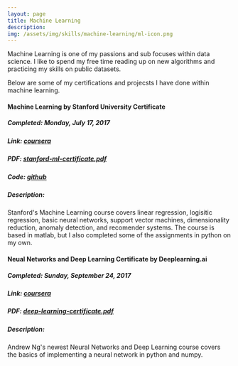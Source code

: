 ```yaml
---
layout: page
title: Machine Learning
description: 
img: /assets/img/skills/machine-learning/ml-icon.png
---
```


Machine Learning is one of my passions and sub focuses within data science. I like to spend my free time reading up on new algorithms and practicing my skills on public datasets.

Below are some of my certifications and projecsts I have done within machine learning.

#### Machine Learning by Stanford University Certificate
##### Completed: Monday, July 17, 2017
##### Link: [coursera][neural-networks-deep-learning-certificate]
##### PDF: <a href="{{ site.baseurl }}/assets/img/skills/machine-learning/stanford-ml-certificate.pdf">stanford-ml-certificate.pdf</a>
##### Code: [github][stanford-coursera-github]
##### Description:
Stanford's Machine Learning course covers linear regression, logisitic regression, basic neural networks, support vector machines, dimensionality reduction, anomaly detection, and recomender systems. The course is based in matlab, but I also completed some of the assignments in python on my own.


#### Neual Networks and Deep Learning Certificate by Deeplearning.ai
##### Completed: Sunday, September 24, 2017
##### Link: [coursera][stanford-coursera-certificate]
##### PDF: <a href="{{ site.baseurl }} /assets/img/skills/machine-learning/deep-learning-certificate.pdf">deep-learning-certificate.pdf</a>
##### Description: 
Andrew Ng's newest Neural Networks and Deep Learning course covers the basics of implementing a neural network in python and numpy.


[stanford-coursera-certificate]: https://www.coursera.org/account/accomplishments/certificate/S6EQ477ALFAL
[stanford-coursera-github]: https://github.com/seb-patron/machine-learning-stanford
[neural-networks-deep-learning-certificate]:https://www.coursera.org/account/accomplishments/records/KN89WXZH2VK5